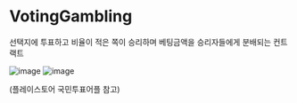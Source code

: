 # VotingGambling

선택지에 투표하고 비율이 적은 쪽이 승리하며 베팅금액을 승리자들에게 분배되는 컨트랙트

![image](https://github.com/bchsol/VotingGambling/assets/31833394/0eda68de-d8f6-44b6-b60b-753b6404c45c) ![image](https://github.com/bchsol/VotingGambling/assets/31833394/92a979e5-89de-415b-8d2f-60b98245c18e)

(플레이스토어 국민투표어플 참고)

